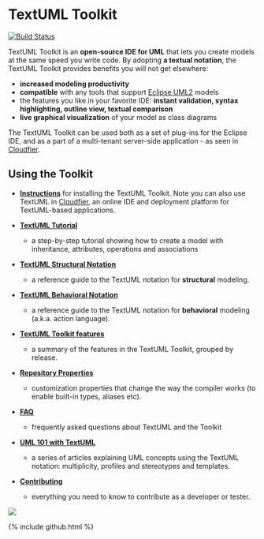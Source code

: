 ---
---
TextUML Toolkit
===============


[![Build Status](https://textuml.ci.cloudbees.com/buildStatus/icon?job=textuml-toolkit)](https://textuml.ci.cloudbees.com/job/textuml-toolkit/)

TextUML Toolkit is an **open-source IDE for UML** that lets you create
models at the same speed you write code. By adopting **a textual
notation**, the TextUML Toolkit provides benefits you will not get
elsewhere:

-   **increased modeling productivity**
-   **compatible** with any tools that support [Eclipse
    UML2](http://wiki.eclipse.org/MDT-UML2-Tool-Compatibility "http://wiki.eclipse.org/MDT-UML2-Tool-Compatibility")
    models
-   the features you like in your favorite IDE: **instant validation,
    syntax highlighting, outline view, textual comparison**
-   **live graphical visualization** of your model as class diagrams

The TextUML Toolkit can be used both as a set of plug-ins for the Eclipse IDE, and as a part of a multi-tenant server-side application - as seen in [Cloudfier](http://github.com/abstratt/cloudfier/). 

Using the Toolkit
------------------------

-   **[Instructions](docs/install.html)** for installing the TextUML Toolkit. Note you can also
    use TextUML in
    [Cloudfier](http://cloudfier.com/ "http://cloudfier.com"), an online
    IDE and deployment platform for TextUML-based applications.

-   **[TextUML
    Tutorial](docs/tutorial.html "TextUML Tutorial")**
    - a step-by-step tutorial showing how to create a model with
    inheritance, attributes, operations and associations

-   **[TextUML Structural
    Notation](docs/structure.html "TextUML Guide")**
    - a reference guide to the TextUML notation for **structural**
    modeling.

-   **[TextUML Behavioral
    Notation](docs/behavior.html "TextUML Action Language")**
    - a reference guide to the TextUML notation for **behavioral**
    modeling (a.k.a. action language).

-   **[TextUML Toolkit
    features](docs/features.html "TextUML Toolkit Features")**
    - a summary of the features in the TextUML Toolkit, grouped by
    release.

-   **[Repository
    Properties](docs/repository_properties.html "Repository Properties")**
    - customization properties that change the way the compiler works
    (to enable built-in types, aliases etc).

-   **[FAQ](faq.html "FAQ")**
    - frequently asked questions about TextUML and the Toolkit

-   **[UML 101 with
    TextUML](docs/uml_101.html "UML 101")**
    - a series of articles explaining UML concepts using the TextUML
    notation: multiplicity, profiles and stereotypes and templates.
    
-   **[Contributing](docs/contributing)**
    - everything you need to know to contribute as a developer or tester.

[![](https://www.cloudbees.com/sites/default/files/styles/large/public/Button-Built-on-CB-1.png)](https://textuml.ci.cloudbees.com/job/textuml-toolkit/)

{% include github.html %}
